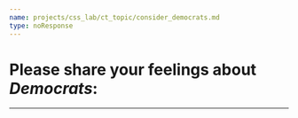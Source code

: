 ```yaml
---
name: projects/css_lab/ct_topic/consider_democrats.md
type: noResponse
---
```


# Please share your feelings about _Democrats_:

---
